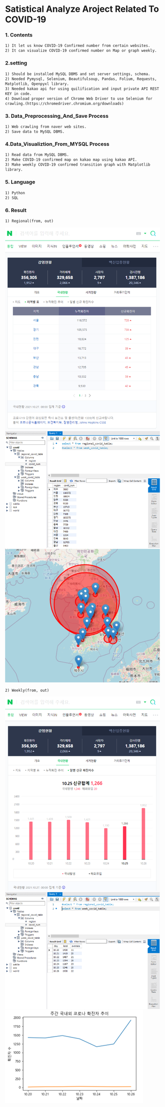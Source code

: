 # Satistical Analyze Aroject Related To COVID-19 

### 1. Contents  
    1) It let us know COVID-19 Confirmed number from certain websites.  
    2) It can visualize COVID-19 confirmed number on Map or graph weekly.  

### 2.setting
    1) Should be installed MySQL DBMS and set server settings, schema.  
    2) Needed Pymysql, Selenium, Beautifulsoup, Pandas, Folium, Requests, Matplotlib, Openpyxl library.  
    3) Needed kakao api for using quilification and input private API REST KEY in code.  
    4) Download proper version of Chrome Web Driver to use Selenium for crawling.(https://chromedriver.chromium.org/downloads)  

### 3. Data_Preprocessing_And_Save Process  
    1) Web crawling from naver web sites.  
    2) Save data to MySQL DBMS.  

### 4.Data_Visualiztion_From_MYSQL Process  
    1) Read data from MySQL DBMS.  
    2) Make COVID-19 confirmed map on kakao map using kakao API.  
    3) Make weekly COVID-19 confirmed transition graph with Matplotlib library.  

### 5. Language  
    1) Python  
    2) SQL  
   
### 6. Result  
    1) Regional(from, out)  
![regional_naver](data/regional_naver.png)  
![regional_mysql](data/mysql_regional.png)  
![regional](data/regional.png)  

    2) Weekly(from, out)  
![weekly](data/weekly_naver.png)  
![regional_mysql](data/mysql_weekly.png)  
![weekly](data/weekly.png)  
